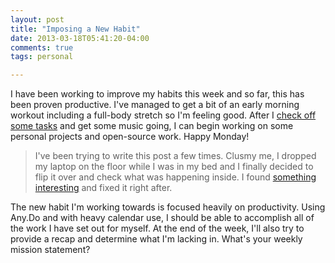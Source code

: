 ```yaml
---
layout: post
title: "Imposing a New Habit"
date: 2013-03-18T05:41:20-04:00
comments: true
tags: personal

---
```


I have been working to improve my habits this week and so far, this has been 
proven productive. I've managed to get a bit of an early morning workout 
including a full-body stretch so I'm feeling good. After I [check off some 
tasks](http://any.do) and get some music going, I can begin working on some 
personal projects and open-source work. Happy Monday!

> I've been trying to write this post a few times. Clusmy me, I dropped my 
> laptop on the floor while I was in my bed and I finally decided to flip it 
> over and check what was happening inside. I found [something interesting](http://instagram.com/p/W_uBftnPr0/) 
> and fixed it right after.

The new habit I'm working towards is focused heavily on productivity. Using 
Any.Do and with heavy calendar use, I should be able to accomplish all of the 
work I have set out for myself. At the end of the week, I'll also try to 
provide a recap and determine what I'm lacking in. What's your weekly mission statement?
